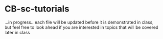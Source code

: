# CB-sc-tutorials
...in progress.. each file will be updated before it is demonstrated in class, but feel
free to look ahead if you are interested in topics that will be covered later in class
